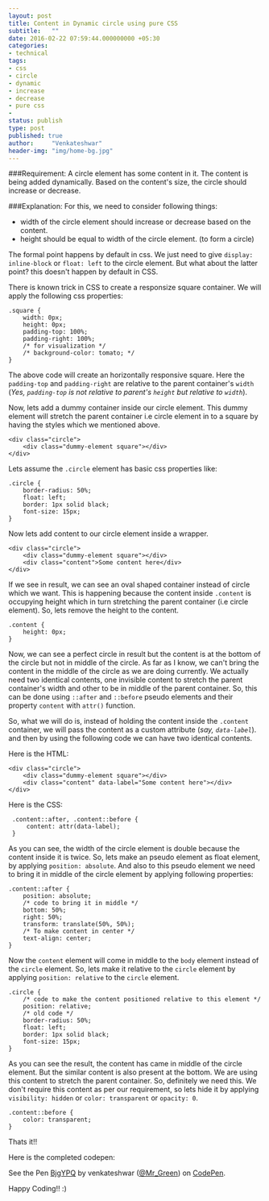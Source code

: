 ```yaml
---
layout: post
title: Content in Dynamic circle using pure CSS
subtitle:   ""
date: 2016-02-22 07:59:44.000000000 +05:30
categories:
- technical
tags:
- css
- circle
- dynamic
- increase
- decrease
- pure css
- 
status: publish
type: post
published: true
author:     "Venkateshwar"
header-img: "img/home-bg.jpg"
---
```


###Requirement:
A circle element has some content in it. The content is being added dynamically. Based on the content's size, the circle should increase or decrease.

###Explanation:
For this, we need to consider following things:

- width of the circle element should increase or decrease based on the content.
- height should be equal to width of the circle element. (to form a circle)

The formal point happens by default in css. We just need to give `display: inline-block` or `float: left` to the circle element. But what about the latter point?  this doesn't happen by default in CSS. 

There is known trick in CSS to create a responsize square container. We will apply the following css properties:

    .square {
        width: 0px;
        height: 0px;
        padding-top: 100%;
        padding-right: 100%;
        /* for visualization */
        /* background-color: tomato; */
    }

The above code will create an horizontally responsive square. Here the `padding-top` and `padding-right` are relative to the parent container's `width` (_Yes, `padding-top` is not relative to parent's `height` but relative to `width`_).

Now, lets add a dummy container inside our circle element. This dummy element will stretch the parent container i.e circle element in to a square by having the styles which we mentioned above.

    <div class="circle">
        <div class="dummy-element square"></div>
    </div>

Lets assume the `.circle` element has basic css properties like:

    .circle {
        border-radius: 50%;
        float: left;
        border: 1px solid black;
        font-size: 15px;
    }

Now lets add content to our circle element inside a wrapper. 

    <div class="circle">
        <div class="dummy-element square"></div>
        <div class="content">Some content here</div>
    </div>

If we see in result, we can see an oval shaped container instead of circle which we want. This is happening because the content inside `.content` is occupying height which in turn stretching the parent container (i.e circle element). So, lets remove the height to the content.

    .content {
        height: 0px;
    }

Now, we can see a perfect circle in result but the content is at the bottom of the circle but not in middle of the circle. As far as I know, we can't bring the content in the middle of the circle as we are doing currently. We actually need two identical contents, one invisible content to stretch the parent container's width and other to be in middle of the parent container. So, this can be done using `::after` and `::before` pseudo elements and their property `content` with `attr()` function.

So, what we will do is, instead of holding the content inside the `.content` container, we will pass the content as a custom attribute (_say, `data-label`_). and then by using the following code we can have two identical contents.

Here is the HTML:

    <div class="circle">
        <div class="dummy-element square"></div>
        <div class="content" data-label="Some content here"></div>
    </div>

Here is the CSS:

     .content::after, .content::before {
         content: attr(data-label);
     }

As you can see, the width of the circle element is double because the content inside it is twice. So, lets make an pseudo element as float element, by applying `position: absolute`. And also to this pseudo element we need to bring it in middle of the circle element by applying following properties:

    .content::after {
        position: absolute;
        /* code to bring it in middle */
        bottom: 50%;
        right: 50%;
        transform: translate(50%, 50%);
        /* To make content in center */
        text-align: center;
    }

Now the `content` element will come in middle to the `body` element instead of the `circle` element. So, lets make it relative to the `circle` element by applying `position: relative` to the `circle` element.

    .circle {
        /* code to make the content positioned relative to this element */
        position: relative;
        /* old code */
        border-radius: 50%;
        float: left;
        border: 1px solid black;
        font-size: 15px;
    }

As you can see the result, the content has came in middle of the circle element. But the similar content is also present at the bottom. We are using this content to stretch the parent container. So, definitely we need this. We don't require this content as per our requirement, so lets hide it by applying `visibility: hidden` or `color: transparent` or `opacity: 0`.

    .content::before {
        color: transparent;
    }

Thats it!! 

Here is the completed codepen:

<p data-height="268" data-theme-id="1592" data-slug-hash="BjgYPQ" data-default-tab="result" data-user="Mr_Green" class='codepen'>See the Pen <a href='http://codepen.io/Mr_Green/pen/BjgYPQ/'>BjgYPQ</a> by venkateshwar (<a href='http://codepen.io/Mr_Green'>@Mr_Green</a>) on <a href='http://codepen.io'>CodePen</a>.</p>
<script async src="//assets.codepen.io/assets/embed/ei.js"></script>

Happy Coding!! :)
